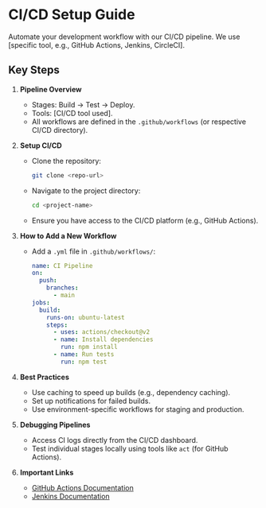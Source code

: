 # CI/CD Setup Guide

Automate your development workflow with our CI/CD pipeline. We use [specific tool, e.g., GitHub Actions, Jenkins, CircleCI].

## Key Steps

1. **Pipeline Overview**
   - Stages: Build → Test → Deploy.
   - Tools: [CI/CD tool used].
   - All workflows are defined in the `.github/workflows` (or respective CI/CD directory).

2. **Setup CI/CD**
   - Clone the repository:
     ```bash
     git clone <repo-url>
     ```
   - Navigate to the project directory:
     ```bash
     cd <project-name>
     ```
   - Ensure you have access to the CI/CD platform (e.g., GitHub Actions).

3. **How to Add a New Workflow**
   - Add a `.yml` file in `.github/workflows/`:
     ```yml
     name: CI Pipeline
     on:
       push:
         branches:
           - main
     jobs:
       build:
         runs-on: ubuntu-latest
         steps:
           - uses: actions/checkout@v2
           - name: Install dependencies
             run: npm install
           - name: Run tests
             run: npm test
     ```

4. **Best Practices**
   - Use caching to speed up builds (e.g., dependency caching).
   - Set up notifications for failed builds.
   - Use environment-specific workflows for staging and production.

5. **Debugging Pipelines**
   - Access CI logs directly from the CI/CD dashboard.
   - Test individual stages locally using tools like `act` (for GitHub Actions).

6. **Important Links**
   - [GitHub Actions Documentation](https://docs.github.com/en/actions)
   - [Jenkins Documentation](https://www.jenkins.io/doc/)

